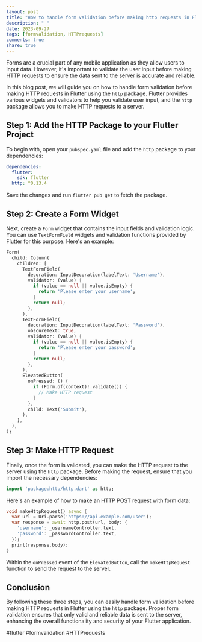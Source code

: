 ```yaml
---
layout: post
title: "How to handle form validation before making http requests in Flutter using the http package."
description: " "
date: 2023-09-27
tags: [formvalidation, HTTPrequests]
comments: true
share: true
---
```


Forms are a crucial part of any mobile application as they allow users to input data. However, it's important to validate the user input before making HTTP requests to ensure the data sent to the server is accurate and reliable.

In this blog post, we will guide you on how to handle form validation before making HTTP requests in Flutter using the `http` package. Flutter provides various widgets and validators to help you validate user input, and the `http` package allows you to make HTTP requests to a server.

## Step 1: Add the HTTP Package to your Flutter Project

To begin with, open your `pubspec.yaml` file and add the `http` package to your dependencies:

```yaml
dependencies:
  flutter:
    sdk: flutter
  http: ^0.13.4
```

Save the changes and run `flutter pub get` to fetch the package.

## Step 2: Create a Form Widget

Next, create a `Form` widget that contains the input fields and validation logic. You can use `TextFormField` widgets and validation functions provided by Flutter for this purpose. Here's an example:

```dart
Form(
  child: Column(
    children: [
      TextFormField(
        decoration: InputDecoration(labelText: 'Username'),
        validator: (value) {
          if (value == null || value.isEmpty) {
            return 'Please enter your username';
          }
          return null;
        },
      ),
      TextFormField(
        decoration: InputDecoration(labelText: 'Password'),
        obscureText: true,
        validator: (value) {
          if (value == null || value.isEmpty) {
            return 'Please enter your password';
          }
          return null;
        },
      ),
      ElevatedButton(
        onPressed: () {
          if (Form.of(context)!.validate()) {
            // Make HTTP request
          }
        },
        child: Text('Submit'),
      ),
    ],
  ),
);
```

## Step 3: Make HTTP Request

Finally, once the form is validated, you can make the HTTP request to the server using the `http` package. Before making the request, ensure that you import the necessary dependencies:

```dart
import 'package:http/http.dart' as http;
```

Here's an example of how to make an HTTP POST request with form data:

```dart
void makeHttpRequest() async {
  var url = Uri.parse('https://api.example.com/user');
  var response = await http.post(url, body: {
    'username': _usernameController.text,
    'password': _passwordController.text,
  });
  print(response.body);
}
```

Within the `onPressed` event of the `ElevatedButton`, call the `makeHttpRequest` function to send the request to the server.

## Conclusion

By following these three steps, you can easily handle form validation before making HTTP requests in Flutter using the `http` package. Proper form validation ensures that only valid and reliable data is sent to the server, enhancing the overall functionality and security of your Flutter application.

#flutter #formvalidation #HTTPrequests